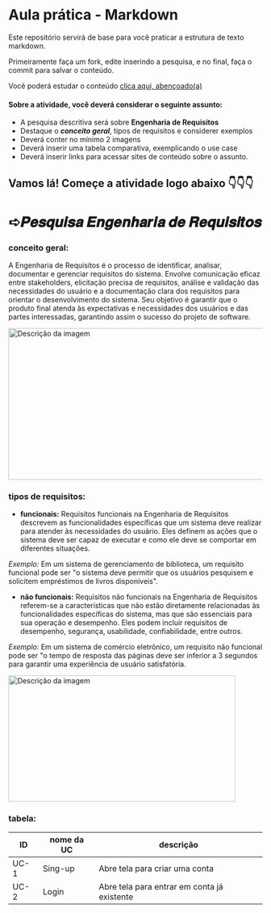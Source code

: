 
# Aula prática - Markdown

Este repositório servirá de base para você praticar a estrutura de texto markdown. 

Primeiramente faça um fork, edite inserindo a pesquisa, e no final, faça o commit para salvar o conteúdo.

Você poderá estudar o conteúdo [clica aqui, abençoado(a)](https://docs.pipz.com/central-de-ajuda/learning-center/guia-basico-de-markdown#open)

#### Sobre a atividade, você deverá considerar o seguinte assunto:

- A pesquisa descritiva será sobre **Engenharia de Requisitos**
- Destaque o **_conceito geral_**, tipos de requisitos e considerer exemplos
- Deverá conter no mínimo 2 imagens
- Deverá inserir uma tabela comparativa, exemplicando o use case
- Deverá inserir links para acessar sites de conteúdo sobre o assunto.



## Vamos lá! Começe a atividade logo abaixo 👇👇👇

# ➪𝑷𝒆𝒔𝒒𝒖𝒊𝒔𝒂 𝑬𝒏𝒈𝒆𝒏𝒉𝒂𝒓𝒊𝒂 𝒅𝒆 𝑹𝒆𝒒𝒖𝒊𝒔𝒊𝒕𝒐𝒔

### **conceito geral:**

A Engenharia de Requisitos é o processo de identificar, analisar, documentar e gerenciar requisitos do sistema. Envolve comunicação eficaz entre stakeholders, elicitação precisa de requisitos, análise e validação das necessidades do usuário e a documentação clara dos requisitos para orientar o desenvolvimento do sistema. Seu objetivo é garantir que o produto final atenda às expectativas e necessidades dos usuários e das partes interessadas, garantindo assim o sucesso do projeto de software.

<img src="https://media.licdn.com/dms/image/C4E12AQGlzSEPrU50CQ/article-cover_image-shrink_600_2000/0/1551305054847?e=2147483647&v=beta&t=auBcHK1z4gChogZ2_VqXevcfMlpc2HZdP1qubQ9UDm4" alt="Descrição da imagem" width="700" height="300">


### **tipos de requisitos:**

* **funcionais:**
Requisitos funcionais na Engenharia de Requisitos descrevem as funcionalidades específicas que um sistema deve realizar para atender às necessidades do usuário. Eles definem as ações que o sistema deve ser capaz de executar e como ele deve se comportar em diferentes situações.

_Exemplo:_ Em um sistema de gerenciamento de biblioteca, um requisito funcional pode ser "o sistema deve permitir que os usuários pesquisem e solicitem empréstimos de livros disponíveis".
* **não funcionais:**
Requisitos não funcionais na Engenharia de Requisitos referem-se a características que não estão diretamente relacionadas às funcionalidades específicas do sistema, mas que são essenciais para sua operação e desempenho. Eles podem incluir requisitos de desempenho, segurança, usabilidade, confiabilidade, entre outros.

_Exemplo:_ Em um sistema de comércio eletrônico, um requisito não funcional pode ser "o tempo de resposta das páginas deve ser inferior a 3 segundos para garantir uma experiência de usuário satisfatória.


<img src="https://media.licdn.com/dms/image/D4D12AQF97iJz07ArCw/article-cover_image-shrink_720_1280/0/1695411318169?e=2147483647&v=beta&t=6J4c5hJkdZnhozG1Zwg_CJeJp5TUYxRBrC9Hd_L9yGY" alt="Descrição da imagem" width="450" height="250">

### **tabela:**

| ID   | nome da UC | descrição                                   |
|------|------------|---------------------------------------------|
| UC-1 | Sing-up    | Abre tela para criar uma conta              |  
| UC-2 | Login      | Abre tela para entrar em conta já existente |  





